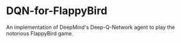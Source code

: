 # DQN-for-FlappyBird
An implementation of DeepMind's Deep-Q-Network agent to play the notorious FlappyBird game.
